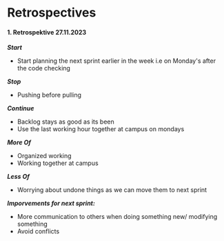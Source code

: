 # Retrospectives



#### 1. Retrospektive 27.11.2023


***Start***
- Start planning the next sprint earlier in the week i.e on Monday's after the code checking

***Stop***
- Pushing before pulling

***Continue***
- Backlog stays as good as its been
- Use the last working hour together at campus on mondays

***More Of***
- Organized working
- Working together at campus

***Less Of***
- Worrying about undone things as we can move them to next sprint
  


***Imporvements for next sprint:***
- More communication to others when doing something new/ modifying something
- Avoid conflicts
